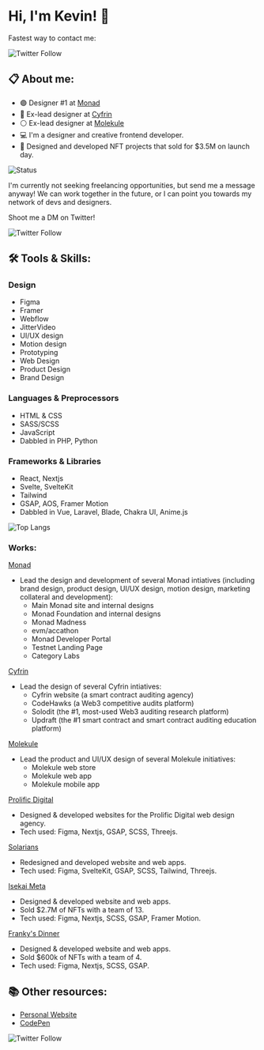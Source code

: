 # Hi, I'm Kevin! 👋

Fastest way to contact me:

![Twitter Follow](https://img.shields.io/twitter/follow/kvncnls?style=social)

## 📋 About me:
- 🟣 Designer #1 at [Monad](https://www.monad.xyz)
- 🔵 Ex-lead designer at [Cyfrin](https://www.cyfrin.io)
- ⚪️ Ex-lead designer at [Molekule](https://molekule.com/)
- 💻 I'm a designer and creative frontend developer.
- 🎨 Designed and developed NFT projects that sold for $3.5M on launch day.

![Status](https://img.shields.io/badge/Status-unavailable-red)

I'm currently not seeking freelancing opportunities, but send me a message anyway! We can work together in the future, or I can point you towards my network of devs and designers.

Shoot me a DM on Twitter!

![Twitter Follow](https://img.shields.io/twitter/follow/kvncnls?style=social)

## 🛠 Tools & Skills:

### Design
- Figma
- Framer
- Webflow
- JitterVideo
- UI/UX design
- Motion design
- Prototyping 
- Web Design
- Product Design
- Brand Design

### Languages & Preprocessors
- HTML & CSS
- SASS/SCSS
- JavaScript
- Dabbled in PHP, Python

### Frameworks & Libraries
- React, Nextjs
- Svelte, SvelteKit
- Tailwind
- GSAP, AOS, Framer Motion
- Dabbled in Vue, Laravel, Blade, Chakra UI, Anime.js

![Top Langs](https://github-readme-stats.vercel.app/api/top-langs/?username=kvncnls&theme=tokyonight)

### Works:
[Monad](https://monad.xyz/)
- Lead the design and development of several Monad intiatives (including brand design, product design, UI/UX design, motion design, marketing collateral and development):
  - Main Monad site and internal designs
  - Monad Foundation and internal designs
  - Monad Madness
  - evm/accathon
  - Monad Developer Portal
  - Testnet Landing Page
  - Category Labs

[Cyfrin](www.cyfrin.io)
- Lead the design of several Cyfrin intiatives:
  - Cyfrin website (a smart contract auditing agency)
  - CodeHawks (a Web3 competitive audits platform)
  - Solodit (the #1, most-used Web3 auditing research platform)
  - Updraft (the #1 smart contract and smart contract auditing education platform)
 
[Molekule](https://molekule.com/)
- Lead the product and UI/UX design of several Molekule initiatives:
  - Molekule web store
  - Molekule web app
  - Molekule mobile app

[Prolific Digital](https://www.prolificdigital.com)
- Designed & developed websites for the Prolific Digital web design agency.
- Tech used: Figma, Nextjs, GSAP, SCSS, Threejs.

[Solarians](https://www.solarians.click)
- Redesigned and developed website and web apps.
- Tech used: Figma, SvelteKit, GSAP, SCSS, Tailwind, Threejs.

[Isekai Meta](https://isekaimeta.com/)
- Designed & developed website and web apps.
- Sold $2.7M of NFTs with a team of 13.
- Tech used: Figma, Nextjs, SCSS, GSAP, Framer Motion.

[Franky's Dinner](https://www.frankythefrog.com/)
- Designed & developed website and web apps.
- Sold $600k of NFTs with a team of 4.
- Tech used: Figma, Nextjs, SCSS, GSAP.

## 📚 Other resources:
- [Personal Website](https://www.kevincanlas.com/)
- [CodePen](https://codepen.io/kvncnls)

![Twitter Follow](https://img.shields.io/twitter/follow/kvncnls?style=social)

